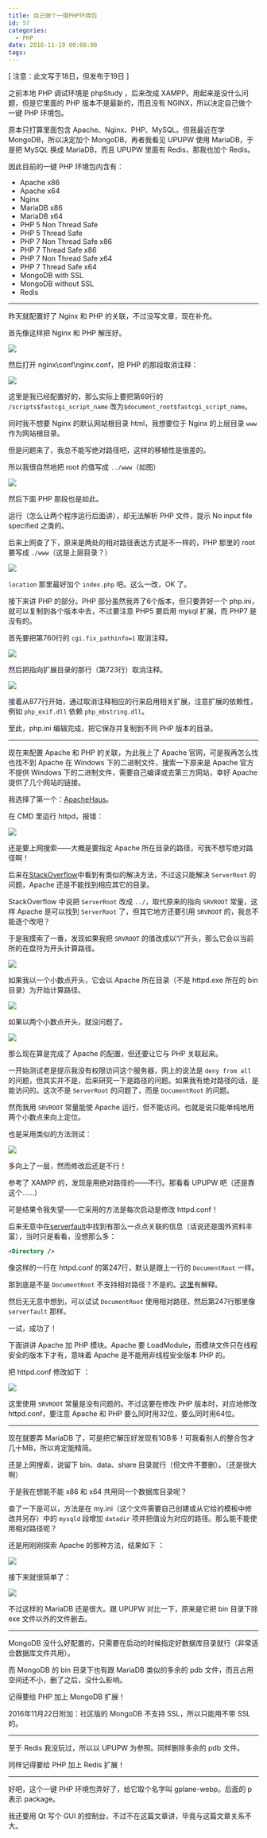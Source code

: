 ```yaml
---
title: 自己做个一键PHP环境包
id: 57
categories:
  - PHP
date: 2016-11-19 00:08:08
tags:
---
```


[ 注意：此文写于18日，但发布于19日 ]

之前本地 PHP 调试环境是 phpStudy ，后来改成 XAMPP。用起来是没什么问题，但是它里面的 PHP 版本不是最新的，而且没有 NGINX，所以决定自己做个一键 PHP 环境包。

原本只打算里面包含 Apache、Nginx、PHP、MySQL。但我最近在学 MongoDB，所以决定加个 MongoDB，再者我看见 UPUPW 使用 MariaDB，于是把 MySQL 换成 MariaDB，而且 UPUPW 里面有 Redis，那我也加个 Redis。

因此目前的一键 PHP 环境包内含有：

*   Apache x86
*   Apache x64
*   Nginx
*   MariaDB x86
*   MariaDB x64
*   PHP 5 Non Thread Safe
*   PHP 5 Thread Safe
*   PHP 7 Non Thread Safe x86
*   PHP 7 Thread Safe x86
*   PHP 7 Non Thread Safe x64
*   PHP 7 Thread Safe x64
*   MongoDB with SSL
*   MongoDB without SSL
*   Redis

* * *

昨天就配置好了 Nginx 和 PHP 的关联，不过没写文章，现在补充。

首先像这样把 Nginx 和 PHP 解压好。

![](/images/make-onekey-php-package/sp20161118_152941.png)

然后打开 nginx\conf\nginx.conf，把 PHP 的那段取消注释：

![](/images/make-onekey-php-package/sp20161118_153757.png)

这里是我已经配置好的，那么实际上要把第69行的 `/scripts$fastcgi_script_name` 改为`$document_root$fastcgi_script_name`。

同时我不想要 Nginx 的默认网站根目录 html，我想要位于 Nginx 的上层目录 `www` 作为网站根目录。

但是问题来了，我总不能写绝对路径吧，这样的移植性是很差的。

所以我很自然地把 root 的值写成 `../www`（如图）

![](/images/make-onekey-php-package/sp20161118_154855.png)

然后下面 PHP 那段也是如此。

运行（怎么让两个程序运行后面讲），却无法解析 PHP 文件，提示 No input file specified 之类的。

后来上网查了下，原来是两处的相对路径表达方式是不一样的，PHP 那里的 root 要写成 `./www`（这是上层目录？）

![](/images/make-onekey-php-package/sp20161118_155340.png)

`location` 那里最好加个 `index.php` 吧。这么一改，OK 了。

接下来讲 PHP 的部分。PHP 部分虽然我弄了6个版本，但只要弄好一个 php.ini，就可以复制到各个版本中去，不过要注意 PHP5 要启用 mysql 扩展，而 PHP7 是没有的。

首先要把第760行的 `cgi.fix_pathinfo=1` 取消注释。

![](/images/make-onekey-php-package/sp20161118_155829.png)

然后把指向扩展目录的那行（第723行）取消注释。

![](/images/make-onekey-php-package/sp20161118_160139.png)

接着从877行开始，通过取消注释相应的行来启用相关扩展，注意扩展的依赖性，例如 `php_exif.dll` 依赖 `php_mbstring.dll`。

至此，php.ini 编辑完成，把它保存并复制到不同 PHP 版本的目录。

* * *

现在来配置 Apache 和 PHP 的关联，为此我上了 Apache 官网，可是我再怎么找也找不到 Apache 在 Windows 下的二进制文件，搜索一下原来是 Apache 官方不提供 Windows 下的二进制文件，需要自己编译或去第三方网站，幸好 Apache 提供了几个网站的链接。

我选择了第一个：[ApacheHaus](http://www.apachehaus.com/cgi-bin/download.plx)。

在 CMD 里运行 httpd，报错：

![](/images/make-onekey-php-package/sp20161118_162951.png)

还是要上网搜索——大概是要指定 Apache 所在目录的路径，可我不想写绝对路径啊！

后来在[StackOverflow](http://stackoverflow.com/questions/14548768/apache-could-not-be-started-serverroot-must-be-a-valid-directory-and-unable-to)中看到有类似的解决方法，不过这只能解决 `ServerRoot` 的问题，Apache 还是不能找到相应其它的目录。

StackOverflow 中说把 `ServerRoot` 改成 `../`，取代原来的指向 `SRVROOT` 常量，这样 Apache 是可以找到 `ServerRoot` 了，但其它地方还要引用 `SRVROOT` 的，我总不能逐个改吧？

于是我摸索了一番，发现如果我把 `SRVROOT` 的值改成以“/”开头，那么它会以当前所的在盘符为开头计算路径。

![](/images/make-onekey-php-package/sp20161118_181205.png)

如果我以一个小数点开头，它会以 Apache 所在目录（不是 httpd.exe 所在的 bin 目录）为开始计算路径。

![](/images/make-onekey-php-package/sp20161118_181443.png)

如果以两个小数点开头，就没问题了。

![](/images/make-onekey-php-package/sp20161118_181753.png)

那么现在算是完成了 Apache 的配置，但还要让它与 PHP 关联起来。

一开始测试老是提示我没有权限访问这个服务器，网上的说法是 `deny from all` 的问题，但其实并不是，后来研究一下是路径的问题。如果我有绝对路径的话，是能访问的。这次不是 `ServerRoot` 的问题了，而是 `DocumentRoot` 的问题。

然而我用 `SRVROOT` 常量能使 Apache 运行，但不能访问。也就是说只能单纯地用两个小数点来向上定位。

也是采用类似的方法测试：

![](/images/make-onekey-php-package/sp20161118_232412.png)

多向上了一层，然而修改后还是不行！

参考了 XAMPP 的，发现是用绝对路径的——不行。那看看 UPUPW 吧（还是靠这个……）

可是结果令我失望——它采用的方法是每次启动是修改 httpd.conf！

后来无意中在[serverfault](http://serverfault.com/questions/532630/is-the-apache-directory-directive-supposed-to-be-relative-to-the-documentroot-or)中找到有那么一点点关联的信息（话说还是国外资料丰富），当时只是看看，没想那么多：

```xml
<Directory />
```

像这样的一行在 httpd.conf 的第247行，默认是跟上一行的 `DocumentRoot` 一样。

那到底是不是 `DocumentRoot` 不支持相对路径？不是的。[这里](http://blog.csdn.net/koupoo/article/details/7713169)有解释。

然后无无意中想到，可以试试 `DocumentRoot` 使用相对路径，然后第247行那里像 `serverfault` 那样。

一试，成功了！

下面讲讲 Apache 加 PHP 模块。Apache 要 LoadModule，而模块文件只在线程安全的版本下才有，意味着 Apache 是不能用非线程安全版本 PHP 的。

把 httpd.conf 修改如下 ：

![](/images/make-onekey-php-package/sp20161119_000023.png)

这里使用 `SRVROOT` 常量是没有问题的。不过这要在修改 PHP 版本时，对应地修改 httpd.conf，要注意 Apache 和 PHP 要么同时用32位，要么同时用64位。

* * *

现在就要弄 MariaDB 了，可是把它解压好发现有1GB多！可我看别人的整合包才几十MB，所以肯定能精简。

还是上网搜索，说留下 bin、data、share 目录就行（但文件不要删）。（还是很大啊）

于是我在想能不能 x86 和 x64 共用同一个数据库目录呢？

查了一下是可以，方法是在 my.ini（这个文件需要自己创建或从它给的模板中修改并另存）中的 `mysqld` 段增加 `datadir` 项并把值设为对应的路径。那么能不能使用相对路径呢？

还是用刚刚探索 Apache 的那种方法，结果如下 ：

![](/images/make-onekey-php-package/sp20161118_201008.png)

接下来就很简单了：

![](/images/make-onekey-php-package/sp20161118_201138.png)

不过这样的 MariaDB 还是很大。跟 UPUPW 对比一下，原来是它把 bin 目录下除 exe 文件以外的文件删去。

* * *

MongoDB 没什么好配置的，只需要在启动的时候指定好数据库目录就行（非常适合数据库文件共用）。

而 MongoDB 的 bin 目录下也有跟 MariaDB 类似的多余的 pdb 文件，而且占用空间还不小，删了之后，没什么影响。

记得要给 PHP 加上 MongoDB 扩展！

2016年11月22日附加：社区版的 MongoDB 不支持 SSL，所以只能用不带 SSL 的。

* * *

至于 Redis 我没玩过，所以以 UPUPW 为参照。同样删除多余的 pdb 文件。

同样记得要给 PHP 加上 Redis 扩展！

* * *

好吧，这个一键 PHP 环境包弄好了，给它取个名字叫 gplane-webp。后面的 p 表示 package。

我还要用 Qt 写个 GUI 的控制台，不过不在这篇文章讲，毕竟与这篇文章关系不大。
